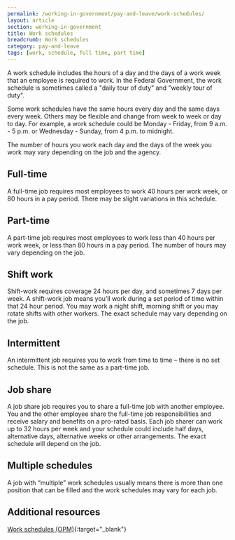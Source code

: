 ```yaml
---
permalink: /working-in-government/pay-and-leave/work-schedules/
layout: article
section: working-in-government
title: Work schedules
breadcrumb: Work schedules
category: pay-and-leave
tags: [work, schedule, full time, part time]
---
```


A work schedule includes the hours of a day and the days of a work week that an employee is required to work. In the Federal Government, the work schedule is sometimes called a "daily tour of duty" and "weekly tour of duty".

Some work schedules have the same hours every day and the same days every week. Others may be flexible and change from week to week or day to day. For example, a work schedule could be Monday - Friday, from 9 a.m. - 5 p.m. or Wednesday - Sunday, from 4 p.m. to midnight.

The number of hours you work each day and the days of the week you work may vary depending on the job and the agency.

## Full-time

A full-time job requires most employees to work 40 hours per work week, or 80 hours in a pay period. There may be slight variations in this schedule.

## Part-time

A part-time job requires most employees to work less than 40 hours per work week, or less than 80 hours in a pay period. The number of hours may vary depending on the job.

## Shift work

Shift-work requires coverage 24 hours per day, and sometimes 7 days per week. A shift-work job means you’ll work during a set period of time within that 24 hour period. You may work a night shift, morning shift or you may rotate shifts with other workers. The exact schedule may vary depending on the job.

## Intermittent

An intermittent job requires you to work from time to time – there is no set schedule. This is not the same as a part-time job.

## Job share

A job share job requires you to share a full-time job with another employee. You and the other employee share the full-time job responsibilities and receive salary and benefits on a pro-rated basis. Each job sharer can work up to 32 hours per week and your schedule could include half days, alternative days, alternative weeks or other arrangements. The exact schedule will depend on the job.

## Multiple schedules

A job with “multiple” work schedules usually means there is more than one position that can be filled and the work schedules may vary for each job.

## Additional resources

[Work schedules (OPM)](https://www.opm.gov/policy-data-oversight/pay-leave/work-schedules/){:target="_blank"}
